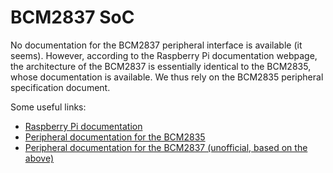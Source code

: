 BCM2837 SoC
===========

No documentation for the BCM2837 peripheral interface is available (it seems).
However, according to the Raspberry Pi documentation webpage, the architecture
of the BCM2837 is essentially identical to the BCM2835, whose documentation is
available. We thus rely on the BCM2835 peripheral specification document.

Some useful links:
- [Raspberry Pi documentation](https://www.raspberrypi.org/documentation/computers/processors.html)
- [Peripheral documentation for the BCM2835](https://datasheets.raspberrypi.org/bcm2835/bcm2835-peripherals.pdf)
- [Peripheral documentation for the BCM2837 (unofficial, based on the above)](https://github.com/raspberrypi/documentation/issues/325#issuecomment-379651504)
